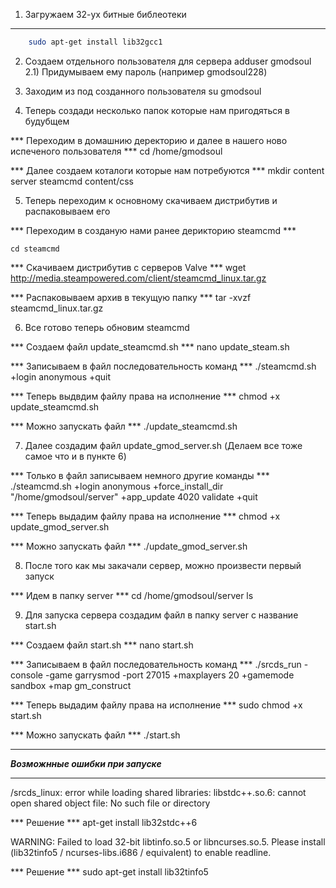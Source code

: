 1) Загружаем 32-ух битные библеотеки
***
```bash
	sudo apt-get install lib32gcc1
```

2) Создаем отдельного пользователя для сервера
	adduser gmodsoul
	2.1) Придумываем ему пароль (например gmodsoul228)

3) Заходим из под созданного пользователя
	su gmodsoul

4) Теперь создади несколько папок которые нам пригодяться в будубщем

*** Переходим в домашнию деректорию и далее в нашего ново испеченого пользователя ***
	cd /home/gmodsoul
	
*** Далее создаем коталоги которые нам потребуются ***
	mkdir content server steamcmd content/css

5) Теперь переходим к основному скачиваем дистрибутив и распаковываем его

*** Переходим в созданую нами ранее дерикторию steamcmd ***
	
	cd steamcmd

*** Скачиваем дистрибутив с серверов Valve ***
	wget http://media.steampowered.com/client/steamcmd_linux.tar.gz

*** Распаковываем архив в текущую папку ***
	tar -xvzf steamcmd_linux.tar.gz

6) Все готово теперь обновим steamcmd

*** Cоздаем файл update_steamcmd.sh ***
	nano update_steam.sh

*** Записываем в файл последовательность команд ***
	./steamcmd.sh +login anonymous +quit

*** Теперь выдвдим файлу права на исполнение ***
	chmod +x update_steamcmd.sh

*** Можно запускать файл ***
	./update_steamcmd.sh

7) Далее создадим файл  update_gmod_server.sh (Делаем все тоже самое что и в пункте 6)

*** Только в файл записываем немного другие команды ***
	./steamcmd.sh +login anonymous +force_install_dir "/home/gmodsoul/server" +app_update 4020 validate +quit

*** Теперь выдадим файлу права на исполнение ***
	chmod +x update_gmod_server.sh

*** Можно запускать файл ***
	./update_gmod_server.sh

8) После того как мы закачали сервер, можно произвести первый запуск

*** Идем в папку server ***
	cd /home/gmodsoul/server
	ls

9) Для запуска сервера создадим файл в папку server с название start.sh

*** Cоздаем файл start.sh ***
	nano start.sh

*** Записываем в файл последовательность команд ***
	./srcds_run -console -game garrysmod -port 27015 +maxplayers 20 +gamemode sandbox +map gm_construct


*** Теперь выдадим файлу права на исполнение ***
	sudo chmod +x start.sh

*** Можно запускать файл ***
	./start.sh



***************************************
*****Возможнные ошибки при запуске*****
***************************************

/srcds_linux: error while loading shared libraries: libstdc++.so.6: cannot open shared object file: No such file or directory

*** Решение *** 
 apt-get install lib32stdc++6


 WARNING: Failed to load 32-bit libtinfo.so.5 or libncurses.so.5.
  Please install (lib32tinfo5 / ncurses-libs.i686 / equivalent) to enable readline.

*** Решение ***
	sudo apt-get install lib32tinfo5
